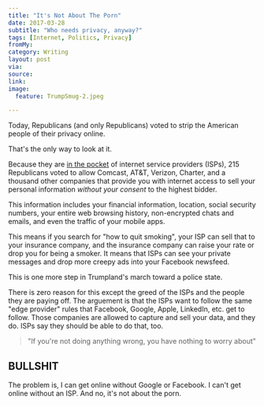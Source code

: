 ```yaml
---
title: "It's Not About The Porn"
date: 2017-03-28
subtitle: "Who needs privacy, anyway?"
tags: [Internet, Politics, Privacy]
fromMy: 
category: Writing
layout: post
via: 
source: 
link: 
image:
  feature: TrumpSmug-2.jpeg

---
```

Today, Republicans (and only Republicans) voted to strip the American people of their privacy online.

That's the only way to look at it.

<!-- more -->

Because they are [in the pocket](https://motherboard.vice.com/en_us/article/why-marsha-blackburns-rise-is-bad-news-for-net-neutrality-and-science) of internet service providers (ISPs), 215 Republicans voted to allow Comcast, AT&T, Verizon, Charter, and a thousand other companies that provide you with internet access to sell your personal information *without your consent* to the highest bidder.

This information includes your financial information, location, social security numbers, your entire web browsing history, non-encrypted chats and emails, and even the traffic of your mobile apps. 

This means if you search for "how to quit smoking", your ISP can sell that to your insurance company, and the insurance company can raise your rate or drop you for being a smoker. It means that ISPs can see your private messages and drop more creepy ads into your Facebook newsfeed. 

This is one more step in Trumpland's march toward a police state.

There is zero reason for this except the greed of the ISPs and the people they are paying off. The arguement is that the ISPs want to follow the same "edge provider" rules that Facebook, Google, Apple, LinkedIn, etc. get to follow. Those companies are allowed to capture and sell your data, and they do. ISPs say they should be able to do that, too.

>"If you're not doing anything wrong, you have nothing to worry about"

## BULLSHIT
The problem is, I can get online without Google or Facebook. I can't get online without an ISP. And no, it's not about the porn. 
<!-- #Internet, #Politics, #Privacy -->
